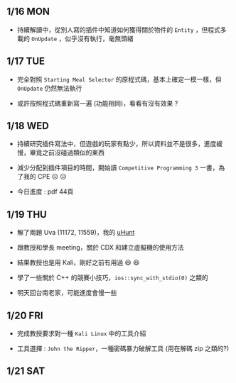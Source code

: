 ## 1/16 MON
* 持續解讀中，從別人寫的插件中知道如何獲得關於物件的 `Entity` ，但程式多載的 `OnUpdate` ，似乎沒有執行，毫無頭緒

## 1/17 TUE
* 完全對照 `Starting Meal Selector` 的原程式碼，基本上確定一模一樣，但 `OnUpdate` 仍然無法執行

* 或許按照程式碼重新寫一遍 (功能相同)，看看有沒有效果 ?

## 1/18 WED
* 持續研究插件寫法中，但遊戲的玩家有點少，所以資料並不是很多，進度緩慢，畢竟之前沒碰過類似的東西

* 減少分配到插件項目的時間，開始讀  `Competitive Programming 3` 一書，為了我的 CPE :expressionless: :expressionless:

* 今日進度 : pdf 44頁 

## 1/19 THU
* 解了兩題 Uva (11172, 11559)，我的 [uHunt](https://uhunt.onlinejudge.org/id/1553918)

* 跟教授和學長 meeting，關於 CDX 和建立虛擬機的使用方法

* 結果教授也是用 Kali，剛好之前有用過 :laughing: :laughing:

* 學了一些關於 C++ 的競賽小技巧，`ios::sync_with_stdio(0)` 之類的

* 明天回台南老家，可能進度會慢一些

## 1/20 FRI
* 完成教授要求對一種 `Kali Linux` 中的工具介紹

* 工具選擇 : `John the Ripper`，一種密碼暴力破解工具 (用在解碼 zip 之類的?)

## 1/21 SAT
